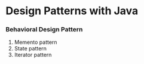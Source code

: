 # Design Patterns with Java

### Behavioral Design Pattern
1. Memento pattern
2. State pattern
3. Iterator pattern